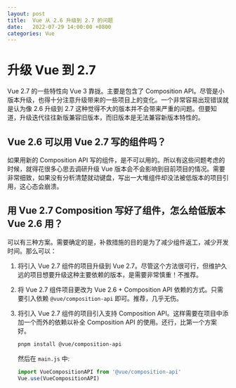 ```yaml
---
layout: post
title:  Vue 从 2.6 升级到 2.7 的问题
date:   2022-07-29 14:00:00 +0800
categories: Vue
---
```


# 升级 Vue 到 2.7

Vue 2.7 的一些特性向 Vue 3 靠拢。主要是包含了 Composition API。尽管是小版本升级，也得十分注意升级带来的一些项目上的变化。一个非常容易出现错误就是认为像 2.6 升级到 2.7 这种觉得不大的版本并不会带来严重的问题。但要知道，升级迭代往往新版兼容旧版本，而旧版本是无法兼容新版本特性的。

## Vue 2.6 可以用 Vue 2.7 写的组件吗？

如果用新的 Composition API 写的组件，是不可以用的。所以有这些问题考虑的时候，就得花很多心思去调研升级 Vue 版本会不会影响到目前项目的情况。需要非常细致，如果没有分析清楚就动键盘，写出一大堆组件却没法被低版本的项目引用，这心态会崩溃。

## 用 Vue 2.7 Composition 写好了组件，怎么给低版本 Vue 2.6 用？

可以有三种方案。需要确定的是，补救措施的目的是为了减少组件返工，减少开发时间。那么可以：

1. 将引入 Vue 2.7 组件的项目升级到 Vue 2.7。尽管这个方法很可行，但维护久远的项目想要升级这种主要依赖的版本，是需要非常慎重！不推荐。
2. 将 Vue 2.7 组件项目更改为 Vue 2.6 + Composition API 依赖的方式。只需要引入依赖 `@vue/composition-api` 即可。推荐，几乎无伤。
3. 将引入 Vue 2.7 组件的项目引入支持 Composition API。这样需要在项目中添加一个而外的依赖以补全 Composition API 的使用。还行，比第一个方案好。

   ```bash
   pnpm install @vue/composition-api
   ```

   然后在 `main.js` 中:

   ```js
   import VueCompositionAPI from '@vue/composition-api'
   Vue.use(VueCompositionAPI)
   ```
